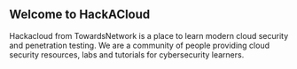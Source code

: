 ## Welcome to HackACloud

Hackacloud from TowardsNetwork is a place to learn modern cloud security and penetration testing. We are a community of people providing cloud security resources, labs and tutorials for cybersecurity learners.
